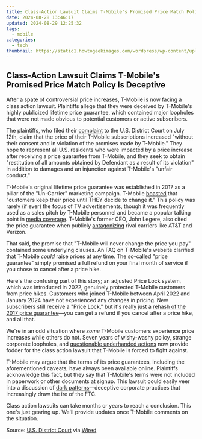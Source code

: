 ```yaml
---
title: Class-Action Lawsuit Claims T-Mobile's Promised Price Match Policy Is Deceptive
date: 2024-08-28 13:46:17
updated: 2024-08-29 12:25:32
tags:
  - mobile
categories:
  - tech
thumbnail: https://static1.howtogeekimages.com/wordpress/wp-content/uploads/2024/04/53553748517_e5345efb5b_o.jpg
---
```


## Class-Action Lawsuit Claims T-Mobile's Promised Price Match Policy Is Deceptive

After a spate of controversial price increases, T-Mobile is now facing a class action lawsuit. Plaintiffs allege that they were deceived by T-Mobile's highly publicized lifetime price guarantee, which contained major loopholes that were not made obvious to potential customers or active subscribers.

 The plaintiffs, who filed their [complaint](https://storage.courtlistener.com/recap/gov.uscourts.njd.551616/gov.uscourts.njd.551616.1.0.pdf) to the U.S. District Court on July 12th, claim that the price of their T-Mobile subscriptions increased "without their consent and in violation of the promises made by T-Mobile." They hope to represent all U.S. residents who were impacted by a price increase after receiving a price guarantee from T-Mobile, and they seek to obtain "restitution of all amounts obtained by Defendant as a result of its violation" in addition to damages and an injunction against T-Mobile's "unfair conduct."

 T-Mobile's original lifetime price guarantee was established in 2017 as a pillar of the "Un-Carrier" marketing campaign. T-Mobile [boasted](https://www.t-mobile.com/news/press/un-carrier-next) that "customers keep their price until THEY decide to change it." This policy was rarely (if ever) the focus of TV advertisements, though it was frequently used as a sales pitch by T-Mobile personnel and became a popular talking point in [media coverage](https://www.forbes.com/sites/greatspeculations/2017/01/12/why-t-mobiles-all-in-pricing-strategy-could-pay-off/). T-Mobile's former CEO, John Legere, also cited the price guarantee when publicly [antagonizing](https://fortune.com/2017/01/06/t-mobile-ceo-2017-predictions/) rival carriers like AT&T and Verizon.

 That said, the promise that "T-Mobile will never change the price you pay" contained some underlying clauses. An FAQ on T-Mobile's website clarified that T-Mobile _could_ raise prices at any time. The so-called "price guarantee" simply promised a full refund on your final month of service if you chose to cancel after a price hike.

 Here's the confusing part of this story; an adjusted Price Lock system, which was introduced in 2022, genuinely protected T-Mobile customers from price hikes. Customers who joined T-Mobile between April 2022 and January 2024 have not experienced any changes in pricing. New subscribers still receive a "Price Lock," but it's really just a [rehash of the 2017 price guarantee](https://youtube-web.techidaily.com/024-approved-targeted-approach-carving-out-your-space-on-youtube/)—you can get a refund if you cancel after a price hike, and all that.

 We're in an odd situation where _some_ T-Mobile customers experience price increases while others do not. Seven years of wishy-washy policy, strange corporate loopholes, and [questionable underhanded actions](https://instagram-clips.techidaily.com/updated-step-up-your-game-expert-tips-on-producing-compelling-slow-motion-photos-and-videos-for-instagram/) now provide fodder for the class action lawsuit that T-Mobile is forced to fight against.

 T-Mobile may argue that the terms of its price guarantees, including the aforementioned caveats, have always been available online. Plaintiffs acknowledge this fact, but they say that T-Mobile's terms were not included in paperwork or other documents at signup. This lawsuit could easily veer into a discussion of [dark patterns](https://techcrunch.com/2024/07/10/ftc-study-finds-dark-patterns-used-by-a-majority-of-subscription-apps-and-websites/)—deceptive corporate practices that increasingly draw the ire of the FTC.

 Class action lawsuits can take months or years to reach a conclusion. This one's just gearing up. We'll provide updates once T-Mobile comments on the situation.

 Source: [U.S. District Court](https://storage.courtlistener.com/recap/gov.uscourts.njd.551616/gov.uscourts.njd.551616.1.0.pdf) via [Wired](https://www.wired.com/story/t-mobile-class-action-lawsuit-lifetime-price-guarantee/)

<ins class="adsbygoogle"
     style="display:block"
     data-ad-format="autorelaxed"
     data-ad-client="ca-pub-7571918770474297"
     data-ad-slot="1223367746"></ins>



<ins class="adsbygoogle"
     style="display:block"
     data-ad-client="ca-pub-7571918770474297"
     data-ad-slot="8358498916"
     data-ad-format="auto"
     data-full-width-responsive="true"></ins>
